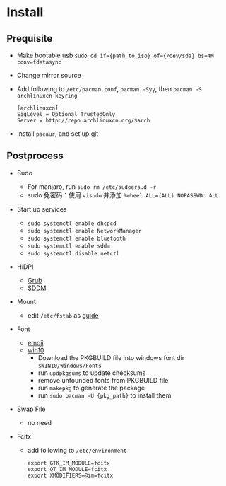# Install

## Prequisite

- Make bootable usb `sudo dd if={path_to_iso} of={/dev/sda} bs=4M conv=fdatasync`
- Change mirror source
- Add following to `/etc/pacman.conf`, `pacman -Syy`, then `pacman -S archlinuxcn-keyring`

    ```
    [archlinuxcn]
    SigLevel = Optional TrustedOnly
    Server = http://repo.archlinuxcn.org/$arch
    ```

- Install `pacaur`, and set up git

## Postprocess

- Sudo
    - For manjaro, run `sudo rm /etc/sudoers.d -r`
    - sudo 免密码：使用 `visudo` 并添加 `%wheel ALL=(ALL) NOPASSWD: ALL`

- Start up services
    - `sudo systemctl enable dhcpcd`
    - `sudo systemctl enable NetworkManager`
    - `sudo systemctl enable bluetooth`
    - `sudo systemctl enable sddm`
    - `sudo systemctl disable netctl`

- HiDPI
    - [Grub](https://unix.stackexchange.com/questions/31672/can-grub-font-size-be-customised)
    - [SDDM](https://wiki.archlinux.org/index.php/SDDM#Enable_HiDPI)

- Mount
    - edit `/etc/fstab` as [guide](https://wiki.archlinux.org/index.php/Fstab)

- Font
    - [emoji](https://wiki.archlinux.org/index.php/Font_configuration/Examples#System-wide_Noto_Emoji_fonts)
    - [win10](https://aur.archlinux.org/pkgbase/ttf-ms-win10/)
        - Download the PKGBUILD file into windows font dir `$WIN10/Windows/Fonts`
        - run `updpkgsums` to update checksums
        - remove unfounded fonts from PKGBUILD file
        - run `makepkg` to generate the package
        - run `sudo pacman -U {pkg_path}` to install them

- Swap File
    - no need

- Fcitx
    - add following to `/etc/environment`

        ```
        export GTK_IM_MODULE=fcitx
        export QT_IM_MODULE=fcitx
        export XMODIFIERS=@im=fcitx
        ```
